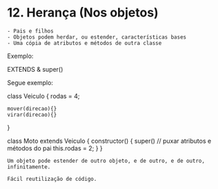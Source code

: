 # 12. Herança (Nos objetos)

    - Pais e filhos
    - Objetos podem herdar, ou estender, características bases
    - Uma cópia de atributos e métodos de outra classe


Exemplo:

EXTENDS
&
super()

Segue exemplo:

class Veiculo {
    rodas = 4;

    mover(direcao){}
    virar(direcao){}
}

class Moto extends Veiculo {
    constructor() {
        super() // puxar atributos e métodos do pai
        this.rodas = 2;
    }
}



    Um objeto pode estender de outro objeto, e de outro, e de outro, infinitamente.

    Fácil reutilização de código.